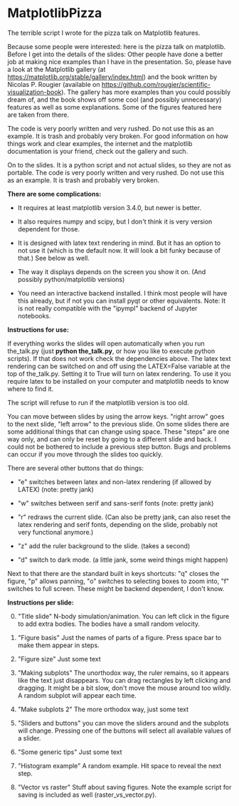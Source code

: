 # MatplotlibPizza
The terrible script I wrote for the pizza talk on Matplotlib features. 

Because some people were interested: here is the pizza talk on matplotlib. Before I get into the details of the slides: Other people have done a better job at making nice examples than I have in the presentation. So, please have a look at the Matplotlib gallery (at https://matplotlib.org/stable/gallery/index.html) and the book written by Nicolas P. Rougier (available on https://github.com/rougier/scientific-visualization-book). The gallery has more examples than you could possibly dream of, and the book shows off some cool (and possibly unnecessary) features as well as some explanations. Some of the figures featured here are taken from there. 


The code is very poorly written and very rushed. Do not use this as an example. It is trash and probably very broken. For good information on how things work and clear examples, the internet and the matplotlib documentation is your friend, check out the gallery and such.


On to the slides. It is a python script and not actual slides, so they are not as portable. The code is very poorly written and very rushed. Do not use this as an example. It is trash and probably very broken.


**There are some complications:**

- It requires at least matplotlib version 3.4.0, but newer is better.

- It also requires numpy and scipy, but I don't think it is very version dependent for those.

- It is designed with latex text rendering in mind. But it has an option to not use it (which is the default now. It will look a bit funky because of that.) See below as well.

- The way it displays depends on the screen you show it on. (And possibly python/matplotlib versions)

- You need an interactive backend installed. I think most people will have this already, but if not you can install pyqt or other equivalents. Note: It is not really compatible with the "ipympl" backend of Jupyter notebooks.


**Instructions for use:**

If everything works the slides will open automatically when you run the_talk.py (just **python the_talk.py**, or how you like to execute python scripts). If that does not work check the dependencies above. The latex text rendering can be switched on and off using the LATEX=False variable at the top of the_talk.py. Setting it to True will turn on latex rendering. To use it you require latex to be installed on your computer and matplotlib needs to know where to find it.

The script will refuse to run if the matplotlib version is too old.


You can move between slides by using the arrow keys. "right arrow" goes to the next slide, "left arrow" to the previous slide. On some slides there are some additional things that can change using space. These "steps" are one way only, and can only be reset by going to a different slide and back. I could not be bothered to include a previous step button. Bugs and problems can occur if you move through the slides too quickly.


There are several other buttons that do things:

- "e" switches between latex and non-latex rendering (if allowed by LATEX) (note: pretty jank)

- "w" switches between serif and sans-serif fonts (note: pretty jank)

- "r" redraws the current slide. (Can also be pretty jank, can also reset the latex rendering and serif fonts, depending on the slide, probably not very functional anymore.)

- "z" add the ruler background to the slide. (takes a second)

- "d" switch to dark mode. (a little jank, some weird things might happen)


Next to that there are the standard built in keys shortcuts: "q" closes the figure, "p" allows panning, "o" switches to selecting boxes to zoom into, "f" switches to full screen. These might be backend dependent, I don't know.


**Instructions per slide:**

0. "Title slide" N-body simulation/animation. You can left click in the figure to add extra bodies. The bodies have a small random velocity. 

1. "Figure basis" Just the names of parts of a figure. Press space bar to make them appear in steps.

2. "Figure size" Just some text

3. "Making subplots" The unorthodox way, the ruler remains, so it appears like the text just disappears. You can drag rectangles by left clicking and dragging. It might be a bit slow, don't move the mouse around too wildly. A random subplot will appear each time.

4. "Make subplots 2" The more orthodox way, just some text

5. "Sliders and buttons" you can move the sliders around and the subplots will change. Pressing one of the buttons will select all available values of a slider.

6. "Some generic tips" Just some text

7. "Histogram example" A random example. Hit space to reveal the next step.

8. "Vector vs raster" Stuff about saving figures. Note the example script for saving is included as well (raster_vs_vector.py).



